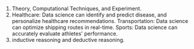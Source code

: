 1. Theory, Computational Techniques, and Experiment.
2. Healthcare: Data science can identify and predict disease, and personalize healthcare recommendations. Transportation: Data science can optimize shipping routes in real-time. Sports: Data science can accurately evaluate athletes' performance.
3. inductive reasoning and deductive reasoning.  

